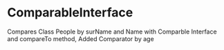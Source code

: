 # ComparableInterface
Compares Class People by surName and Name with Comparble Interface and compareTo method,
Added Comparator by age
